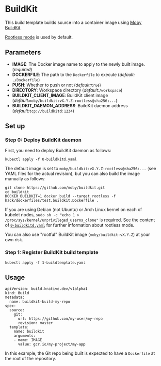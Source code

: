 # BuildKit

This build template builds source into a container image using [Moby BuildKit](https://github.com/moby/buildkit).

[Rootless mode](https://github.com/moby/buildkit/blob/v0.3.1/docs/rootless.md) is used by default.

## Parameters

* **IMAGE**: The Docker image name to apply to the newly built image.
  (_required_)
* **DOCKERFILE**: The path to the `Dockerfile` to execute (_default:_
  `./Dockerfile`)
* **PUSH**: Whether to push or not (_default:_`true`)
* **DIRECTORY**: Workspace directory (_default:_`/workspace`)
* **BUILDKIT_CLIENT_IMAGE**: BuildKit client image (_default:_`moby/buildkit:vX.Y.Z-rootless@sha256:...`)
* **BUILDKIT_DAEMON_ADDRESS**: BuildKit daemon address  (_default:_`tcp://buildkitd:1234`)

## Set up

### Step 0: Deploy BuildKit daemon

First, you need to deploy BuildKit daemon as follows:

```console
kubectl apply -f 0-buildkitd.yaml
```

The default image is set to `moby/buildkit:vX.Y.Z-rootless@sha256:...` (see YAML files for the actual revision), but you can also build the image manually as follows:

```console
git clone https://github.com/moby/buildkit.git
cd buildkit
DOCKER_BUILDKIT=1 docker build --target rootless -f hack/dockerfiles/test.buildkit.Dockerfile .
```

If you are using Debian (not Ubuntu) or Arch Linux kernel on each of kubelet nodes, `sudo sh -c "echo 1 > /proc/sys/kernel/unprivileged_userns_clone"` is required.
See the content of [`0-buildkitd.yaml`](./0-buildkitd.yaml) for further information about rootless mode.

You can also use "rootful" BuildKit image (`moby/buildkit:vX.Y.Z`) at your own risk.

### Step 1: Register BuildKit build template

```console
kubectl apply -f 1-buildtemplate.yaml
```

## Usage

```
apiVersion: build.knative.dev/v1alpha1
kind: Build
metadata:
  name: buildkit-build-my-repo
spec:
  source:
    git:
      url: https://github.com/my-user/my-repo
      revision: master
  template:
    name: buildkit
    arguments:
    - name: IMAGE
      value: gcr.io/my-project/my-app
```

In this example, the Git repo being built is expected to have a `Dockerfile` at
the root of the repository.

